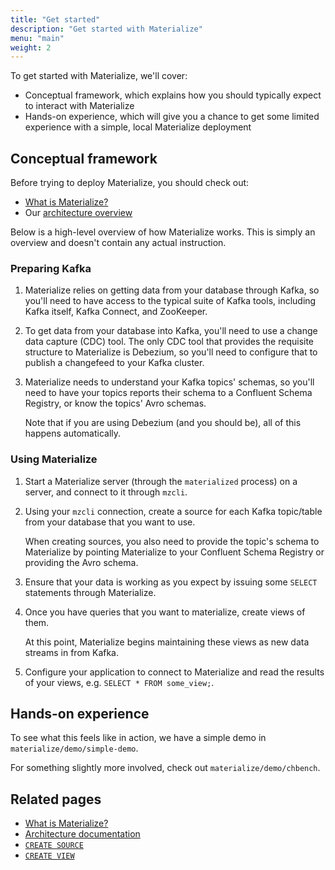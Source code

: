 ```yaml
---
title: "Get started"
description: "Get started with Materialize"
menu: "main"
weight: 2
---
```


To get started with Materialize, we'll cover:

- Conceptual framework, which explains how you should typically expect to
  interact with Materialize
- Hands-on experience, which will give you a chance to get some limited
  experience with a simple, local Materialize deployment

## Conceptual framework

Before trying to deploy Materialize, you should check out:

- [What is Materialize?](../overview/what-is-materialize)
- Our [architecture overview](../overview/architecture)

Below is a high-level overview of how Materialize works. This is simply an
overview and doesn't contain any actual instruction.

### Preparing Kafka

1. Materialize relies on getting data from your database through Kafka, so
   you'll need to have access to the typical suite of Kafka tools, including
   Kafka itself, Kafka Connect, and ZooKeeper.

1. To get data from your database into Kafka, you'll need to use a change data
   capture (CDC) tool. The only CDC tool that provides the requisite structure
   to Materialize is Debezium, so you'll need to configure that to publish a
   changefeed to your Kafka cluster.

1. Materialize needs to understand your Kafka topics' schemas, so you'll need to
   have your topics reports their schema to a Confluent Schema Registry, or know
   the topics' Avro schemas.

   Note that if you are using Debezium (and you should be), all of this happens
   automatically.

### Using Materialize

1. Start a Materialize server (through the `materialized` process) on a server,
   and connect to it through `mzcli`.

1. Using your `mzcli` connection, create a source for each Kafka topic/table
   from your database that you want to use.

   When creating sources, you also need to provide the topic's schema to
   Materialize by pointing Materialize to your Confluent Schema Registry or
   providing the Avro schema.

1. Ensure that your data is working as you expect by issuing some `SELECT`
   statements through Materialize.

1. Once you have queries that you want to materialize, create views of them.

   At this point, Materialize begins maintaining these views as new data
   streams in from Kafka.

1. Configure your application to connect to Materialize and read the results of
   your views, e.g. `SELECT * FROM some_view;`.

## Hands-on experience

To see what this feels like in action, we have a simple demo in
`materialize/demo/simple-demo`.

For something slightly more involved, check out `materialize/demo/chbench`.

## Related pages

- [What is Materialize?](../overview/what-is-materialize)
- [Architecture documentation](../overview/architecture)
- [`CREATE SOURCE`](../sql/create-source)
- [`CREATE VIEW`](../sql/create-view)
